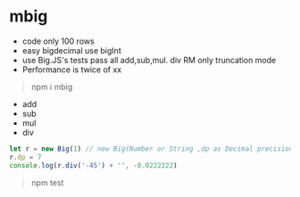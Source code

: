 # mbig

- code only 100 rows
- easy bigdecimal use bigInt
- use Big.JS's tests pass all add,sub,mul. div RM only truncation mode
- Performance is twice of xx

> npm i mbig

- add
- sub
- mul
- div

```javascript
let r = new Big(1) // new Big(Number or String ,dp as Decimal precision)
r.dp = 7
console.log(r.div('-45') + '', -0.0222222)
```

> npm test
